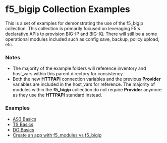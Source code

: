 # f5_bigip Collection Examples

This is a set of examples for demonstrating the use of the f5_bigip collection. This collection is primarily focused on leveraging F5's declarative APIs to provision BIG-IP and BIG-IQ. There will still be a some operational modules included such as config save, backup, policy upload, etc.


### Notes

* The majority of the example folders will reference inventory and host_vars within this parent directory for consistency.
* Both the new **HTTPAPI** connection variables and the previous **Provider** variables are included in the host_vars for reference. The majority of modules within the **f5_bigip** collection do not require **Provider** anymore as they use the **HTTPAPI** standard instead.

### Examples

* [AS3 Basics](as3_basics/)
* [TS Basics](ts_basics/)
* [DO Basics](do_basics/)
* [Create an app with f5_modules vs f5_bigip](f5_modules-f5_bigip-comparison/)